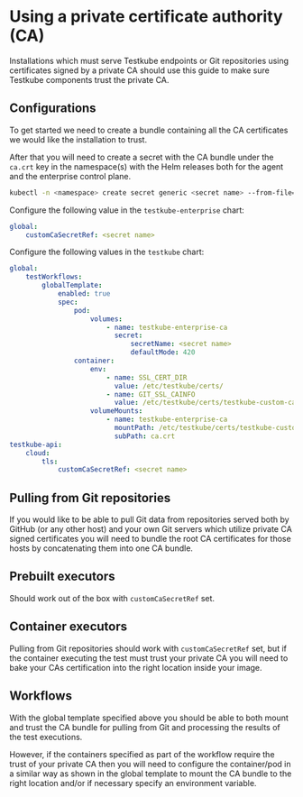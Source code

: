 # Using a private certificate authority (CA)

Installations which must serve Testkube endpoints or Git repositories using
certificates signed by a private CA should use this guide to make sure Testkube
components trust the private CA.

## Configurations

To get started we need to create a bundle containing all the CA certificates we
would like the installation to trust.

After that you will need to create a secret with the CA bundle under the
`ca.crt` key in the namespace(s) with the Helm releases both for the agent and
the enterprise control plane.

```sh
kubectl -n <namespace> create secret generic <secret name> --from-file=ca.crt=<path to the file with the ca bundle>
```

Configure the following value in the `testkube-enterprise` chart:

```yaml
global:
    customCaSecretRef: <secret name>
```

Configure the following values in the `testkube` chart:

```yaml
global:
    testWorkflows:
        globalTemplate:
            enabled: true
            spec:
                pod:
                    volumes:
                        - name: testkube-enterprise-ca
                          secret:
                              secretName: <secret name>
                              defaultMode: 420
                container:
                    env:
                        - name: SSL_CERT_DIR
                          value: /etc/testkube/certs/
                        - name: GIT_SSL_CAINFO
                          value: /etc/testkube/certs/testkube-custom-ca.pem
                    volumeMounts:
                        - name: testkube-enterprise-ca
                          mountPath: /etc/testkube/certs/testkube-custom-ca.pem
                          subPath: ca.crt
testkube-api:
    cloud:
        tls:
            customCaSecretRef: <secret name>
```

## Pulling from Git repositories

If you would like to be able to pull Git data from repositories served both by
GitHub (or any other host) and your own Git servers which utilize private CA
signed certificates you will need to bundle the root CA certificates for those
hosts by concatenating them into one CA bundle.

## Prebuilt executors

Should work out of the box with `customCaSecretRef` set.

## Container executors

Pulling from Git repositories should work with `customCaSecretRef` set, but if
the container executing the test must trust your private CA you will need to
bake your CAs certification into the right location inside your image.

## Workflows

With the global template specified above you should be able to both mount and
trust the CA bundle for pulling from Git and processing the results of the test
executions.

However, if the containers specified as part of the workflow require the trust
of your private CA then you will need to configure the container/pod in a
similar way as shown in the global template to mount the CA bundle to the right
location and/or if necessary specify an environment variable.